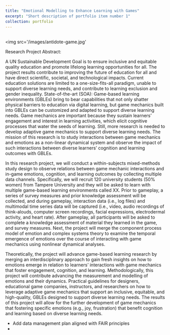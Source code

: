 ```yaml
---
title: "Emotional Modelling to Enhance Learning with Games"
excerpt: "Short description of portfolio item number 1"
collection: portfolio
---
```


<br/><img src='/images/antidote-game.jpg'

Research Project Abstract: 

A UN Sustainable Development Goal is to ensure inclusive and equitable quality education and promote lifelong learning opportunities for all. The project results contribute to improving the future of education for all and have direct scientific, societal, and technological impacts. Current education solutions are limited to a one-size-fits-all paradigm, unable to support diverse learning needs, and contribute to learning exclusion and gender inequality. State-of-the-art (SOA): Game-based learning environments (GBLEs) bring to bear capabilities that not only shatter physical barriers to education via digital learning, but game mechanics built into GBLEs can be customized and adapted to support diverse learning needs. Game mechanics are important because they sustain learners’ engagement and interest in learning activities, which elicit cognitive processes that water the seeds of learning. Still, more research is needed to develop adaptive game mechanics to support diverse learning needs. The mission of this research is to study interactions between game mechanics and emotions as a non-linear dynamical system and observe the impact of such interactions between diverse learners’ cognition and learning outcomes with GBLEs.

In this research project, we will conduct a within-subjects mixed-methods study design to observe relations between game mechanic interactions and in-game emotions, cognition, and learning outcomes by collecting multiple data channels. Specifically, we will recruit 120 university students (50% women) from Tampere University and they will be asked to learn with multiple game-based learning environments called XX. Prior to gameplay, a series of survey measures and prior knowledge assessment will be collected, and during gameplay, interaction data (i.e., log files) and multimodal time series data will be captured (i.e., video, audio recordings of think-alouds, computer screen recordings, facial expressions, electrodermal activity, and heart rate). After gameplay, all participants will be asked to complete a knowledge assessment of material they learned in the game, and survey measures. Next, the project will merge the component process model of emotion and complex systems theory to examine the temporal emergence of emotions over the course of interacting with game mechanics using nonlinear dynamical analyses.

Theoretically, the project will advance game-based learning research by merging an interdisciplinary approach to gain fresh insights on how to emotions emerge in relation to learners’ interactions with game mechanics that foster engagement, cognition, and learning. Methodologically, this project will contribute advancing the measurement and modelling of emotions and their dynamics. Practical guidelines for designers, educational game companies, instructors, and researchers on how to leverage adaptive game mechanics that support an inclusive, equitable, and high-quality, GBLEs designed to support diverse learning needs. The results of this project will allow for the further development of game mechanics that fostering specific emotions (e.g., joy, frustration) that benefit cognition and learning based on diverse learning needs.


- Add data management plan aligned with FAIR principles
- 


